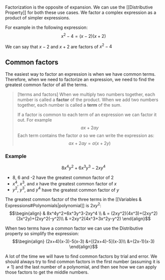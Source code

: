 Factorization is the opposite of expansion. We can use the [[Distributive Property]] for both these use cases. We factor a complex expression as a product of simpler expressions.

For example in the following expression:
$$x^2-4=(x-2)(x+2)$$

We can say that $x-2$ and $x+2$ are factors of $x^2-4$

## Common factors

The easiest way to factor an expression is when we have common terms. Therefore, when we need to factorize an expression, we need to find the greatest common factor of all the terms.

> [!terms and factors]
> When we multiply two numbers together, each number is called a **factor** of the product. When we add two numbers together, each number is called a **term** of the sum.
> 
> If a factor is common to each term of an expression we can factor it out. For example
> $$ax+2ay$$
> Each term contains the factor $a$ so we can write the expression as:
> $$ax+2ay = a(x+2y)$$

### Example
$$8x^4y^2+6x^3y^3-2xy^4$$
- 8, 6 and -2 have the greatest common factor of 2
- $x^4$,  $x^3$, and $x$ have the greatest common factor of $x$
- $y^2$, $y^3$, and $y^4$ have the greatest common factor of $y$

The greatest common factor of the three terms in the [[Variables & Expressions#Polynomials|polynomial]] is $2xy^2$:
$$\begin{align}
& 8x^4y^2+6x^3y^3-2xy^4 \\
& = (2xy^2)(4x^3)+(2xy^2)(3x^2y)+(2xy^2(-y^2)\\
& =2xy^2(4x^3+3x^2y-y^2)
\end{align}$$


When two terms have a common factor we can use the Distributive property so simplify the expression:
$$\begin{align}
(2x+4)(x-3)-5(x-3) &=[(2x+4)-5](x-3)\\
&=(2x-1)(x-3)
\end{align}$$

A lot of the time we will have to find common factors by trial and error. We should always try to find common factors in the first number (assuming it is $\ne1$) and the last number of a polynomial, and then see how we can apply those factors to get the middle numbers.